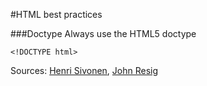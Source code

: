 #HTML best practices

###Doctype 
Always use the HTML5 doctype
```
<!DOCTYPE html>
```
Sources: [Henri Sivonen](http://hsivonen.iki.fi/doctype/), [John Resig](http://ejohn.org/blog/html5-doctype/)